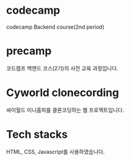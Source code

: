 # codecamp
codecamp Backend course(2nd period)

# precamp
코드캠프 백엔드 코스(2기)의 사전 교육 과정입니다.

# Cyworld clonecording
싸이월드 미니홈피를 클론코딩하는 웹 프로젝트입니다.

# Tech stacks
HTML, CSS, Javascript를 사용하였습니다.
